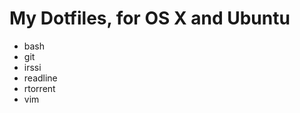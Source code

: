 My Dotfiles, for OS X and Ubuntu
================================

* bash
* git
* irssi
* readline
* rtorrent
* vim
